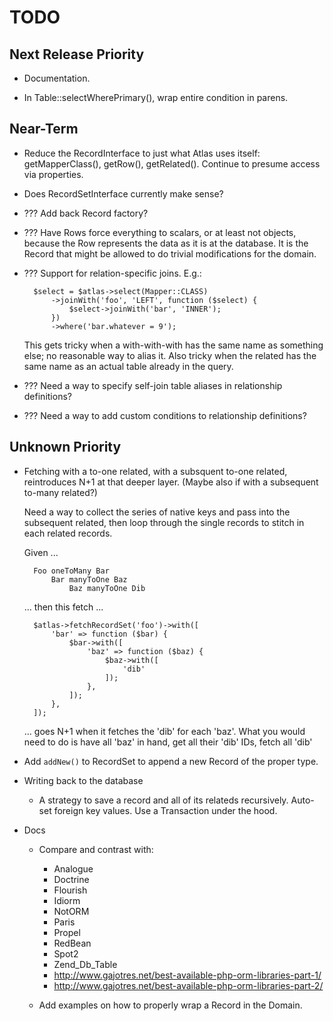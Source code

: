 # TODO

## Next Release Priority

- Documentation.

- In Table::selectWherePrimary(), wrap entire condition in parens.

## Near-Term

- Reduce the RecordInterface to just what Atlas uses itself: getMapperClass(),
  getRow(), getRelated(). Continue to presume access via properties.

- Does RecordSetInterface currently make sense?

- ??? Add back Record factory?

- ??? Have Rows force everything to scalars, or at least not objects, because
  the Row represents the data as it is at the database. It is the Record that
  might be allowed to do trivial modifications for the domain.

- ??? Support for relation-specific joins. E.g.:

        $select = $atlas->select(Mapper::CLASS)
            ->joinWith('foo', 'LEFT', function ($select) {
                $select->joinWith('bar', 'INNER');
            })
            ->where('bar.whatever = 9');

  This gets tricky when a with-with-with has the same name as something else;
  no reasonable way to alias it. Also tricky when the related has the same name
  as an actual table already in the query.

- ??? Need a way to specify self-join table aliases in relationship definitions?

- ??? Need a way to add custom conditions to relationship definitions?

## Unknown Priority

- Fetching with a to-one related, with a subsquent to-one related, reintroduces
  N+1 at that deeper layer. (Maybe also if with a subsequent to-many related?)

  Need a way to collect the series of native keys and pass into the subsequent
  related, then loop through the single records to stitch in each related
  records.

  Given ...

        Foo oneToMany Bar
            Bar manyToOne Baz
                Baz manyToOne Dib

  ... then this fetch ...

        $atlas->fetchRecordSet('foo')->with([
            'bar' => function ($bar) {
                $bar->with([
                    'baz' => function ($baz) {
                        $baz->with([
                            'dib'
                        ]);
                    },
                ]);
            },
        ]);

  ... goes N+1 when it fetches the 'dib' for each 'baz'. What you would need to
  do is have all 'baz' in hand, get all their 'dib' IDs, fetch all 'dib'

- Add `addNew()` to RecordSet to append a new Record of the proper type.

- Writing back to the database

    - A strategy to save a record and all of its relateds recursively. Auto-set
      foreign key values. Use a Transaction under the hood.

- Docs

    - Compare and contrast with:

        - Analogue
        - Doctrine
        - Flourish
        - Idiorm
        - NotORM
        - Paris
        - Propel
        - RedBean
        - Spot2
        - Zend_Db_Table
        - http://www.gajotres.net/best-available-php-orm-libraries-part-1/
        - http://www.gajotres.net/best-available-php-orm-libraries-part-2/

    - Add examples on how to properly wrap a Record in the Domain.

